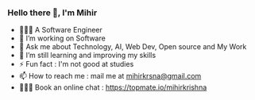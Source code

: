 ### Hello there 👋, I'm Mihir





- 🧑🏻‍💼 A Software Engineer
- 🔭 I’m working on Software
- 💬 Ask me about Technology, AI, Web Dev, Open source and My Work
- 🌱 I’m still learning and improving my skills 
- ⚡ Fun fact : I'm not good at studies
- 📫 How to reach me : mail me at mihirkrsna@gmail.com
- 🧑🏻‍💻 Book an online chat : https://topmate.io/mihirkrishna
